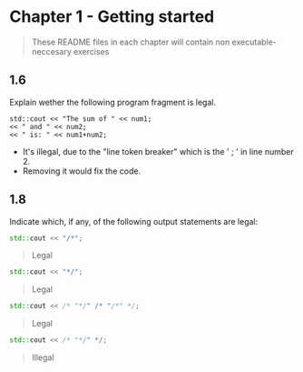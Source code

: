 # Chapter 1 - Getting started
> These README files in each chapter will contain non executable-neccesary exercises

## 1.6
Explain wether the following program fragment is legal.
```
std::cout << "The sum of " << num1;
<< " and " << num2;
<< " is: " << num1+num2;
```
- It's illegal, due to the "line token breaker" which is the ' ; ' in line number 2.
- Removing it would fix the code.

## 1.8
Indicate which, if any, of the following output statements are legal:
```c++
std::cout << "/*";
```
> Legal
```c++
std::cout << "*/";
```
> Legal
```c++
std::cout << /* "*/" /* "/*" */;
```
> Legal
```c++
std::cout << /* "*/" */;
```
> Illegal